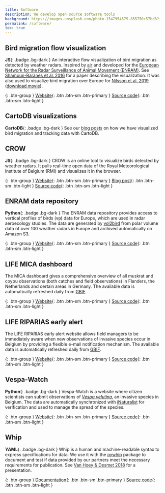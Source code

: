 ```yaml
---
title: Software
description: We develop open source software tools
background: https://images.unsplash.com/photo-1547954575-855750c57bd3?ixlib=rb-1.2.1&ixid=eyJhcHBfaWQiOjEyMDd9&auto=format&fit=crop&w=1500&q=80
permalink: /software/
toc: true
---
```


## Bird migration flow visualization

**JS**{: .badge .bg-dark } An interactive flow visualization of bird migration as detected by weather radars. Inspired by [air](http://air.nullschool.net) and developed for the [European Network for the Radar Surveillance of Animal Movement (ENRAM)](http://enram.eu). See [Shamoun-Baranes et al. 2016](https://doi.org/10.1371/journal.pone.0160106) for a paper describing the visualization. It was also used to visualize bird migration over Europe for [Nilsson et al. 2019](https://doi.org/10.1111/ecog.04003) ([download movie](https://zenodo.org/record/1172801/files/cartoviz.mov?download=1)).

{: .btn-group }
[Website](http://enram.github.io/bird-migration-flow-visualization/viz/){: .btn .btn-sm .btn-primary }
[Source code](https://github.com/enram/bird-migration-flow-visualization){: .btn .btn-sm .btn-light }

## CartoDB visualizations

**CartoDB**{: .badge .bg-dark } See our [blog posts](/blog?category=CartoDB) on how we have visualized bird migration and tracking data with CartoDB.

## CROW

**JS**{: .badge .bg-dark } CROW is an online tool to visualize birds detected by weather radars. It pulls real-time open data of the Royal Meteorological Institute of Belgium (RMI) and visualizes it in the browser.

{: .btn-group }
[Website](https://www.meteo.be/birddetection){: .btn .btn-sm .btn-primary }
[Blog post](/blog/crow){: .btn .btn-sm .btn-light }
[Source code](https://github.com/inbo/crow){: .btn .btn-sm .btn-light }

## ENRAM data repository

**Python**{: .badge .bg-dark } The ENRAM data repository provides access to vertical profiles of birds (vp) data for Europe, which are used in radar aeroecology studies. The data are generated by [vol2bird](https://github.com/adokter/vol2bird) from polar volume data of over 100 weather radars in Europe and archived automatically on Amazon S3.

{: .btn-group }
[Website](http://enram.github.io/data-repository){: .btn .btn-sm .btn-primary }
[Source code](https://github.com/enram/data-repository){: .btn .btn-sm .btn-light }

## LIFE MICA dashboard

The MICA dashboard gives a comprehensive overview of all muskrat and coypu observations (both catches and field observations) in Flanders, the Netherlands and certain areas in Germany. The available data is automatically refreshed daily from [GBIF](https://www.gbif.org).

{: .btn-group }
[Website](http://mica-uat.inbo.be/){: .btn .btn-sm .btn-primary }
[Source code](https://github.com/inbo/mica-dashboard){: .btn .btn-sm .btn-light }

## LIFE RIPARIAS early alert

The LIFE RIPARIAS early alert website allows field managers to be immediately aware when new observations of invasive species occur in Belgium by providing a flexible e-mail notification mechanism. The available data is automatically refreshed daily from [GBIF](https://www.gbif.org).

{: .btn-group }
[Website](https://alert.riparias.be){: .btn .btn-sm .btn-primary }
[Source code](https://github.com/riparias/early-warning-webapp){: .btn .btn-sm .btn-light }

## Vespa-Watch

**Python**{: .badge .bg-dark } Vespa-Watch is a website where citizen scientists can submit observations of [_Vespa velutina_](https://www.inaturalist.org/taxa/119019-Vespa-velutina), an invasive species in Belgium. The data are automatically synchronized with [iNaturalist](https://www.inaturalist.org/) for verification and used to manage the spread of the species.

{: .btn-group }
[Website](https://vespawatch.be){: .btn .btn-sm .btn-primary }
[Source code](https://github.com/inbo/vespa-watch){: .btn .btn-sm .btn-light }

## Whip

**YAML**{: .badge .bg-dark } Whip is a human and machine-readable syntax to express specifications for data. We use it with the [pywhip](https://inbo.github.io/pywhip/) package to document and test if data provided by our partners meet the necessary requirements for publication. See [Van Hoey & Desmet 2018](https://speakerdeck.com/peterdesmet/whip-communicate-and-test-what-to-expect-from-data) for a presentation.

{: .btn-group }
[Documentation](https://github.com/inbo/whip/blob/master/docs/syntax.md){: .btn .btn-sm .btn-primary }
[Source code](https://github.com/inbo/whip){: .btn .btn-sm .btn-light }
